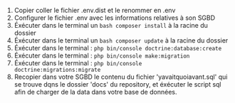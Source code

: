 1. Copier coller le fichier .env.dist et le renommer en .env
2. Configurer le fichier .env avec les informations relatives à son SGBD
3. Éxécuter dans le terminal un ```bash composer install``` à la racine du dossier
4. Éxécuter dans le terminal un ```bash composer update``` à la racine du dossier
5. Éxécuter dans le terminal : ```php bin/console doctrine:database:create```
6. Éxécuter dans le terminal : ```php bin/console make:migration```
7. Éxécuter dans le terminal : ```php bin/console doctrine:migrations:migrate```
8. Recopier dans votre SGBD le contenu du fichier 'yavaitquoiavant.sql' qui se trouve dqns le dossier 'docs' du repository, et éxécuter le script sql afin de charger de la data dans votre base de données.

